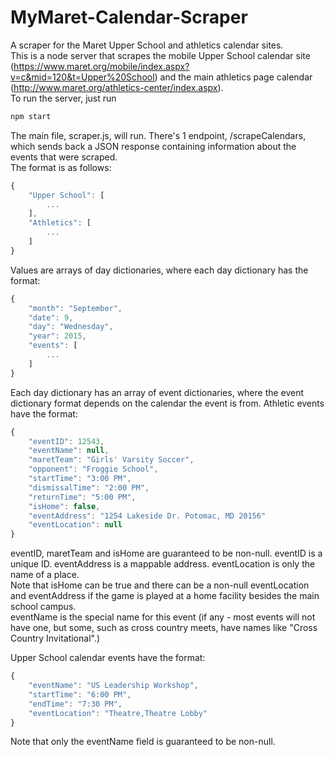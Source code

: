 # MyMaret-Calendar-Scraper
A scraper for the Maret Upper School and athletics calendar sites.  
This is a node server that scrapes the mobile Upper School calendar site 
(https://www.maret.org/mobile/index.aspx?v=c&mid=120&t=Upper%20School) 
and the main athletics page calendar (http://www.maret.org/athletics-center/index.aspx).  
To run the server, just run

```javascript
npm start
```

The main file, scraper.js, will run.  There's 1 endpoint, /scrapeCalendars, 
which sends back a JSON response containing information about the events that were scraped.  
The format is as follows:

```javascript
{
    "Upper School": [
        ...
    ],
    "Athletics": [
        ...
    ]
}
```

Values are arrays of day dictionaries, where each day dictionary has the format:

```javascript
{
    "month": "September",
    "date": 9,
    "day": "Wednesday",
    "year": 2015,
    "events": [
        ...
    ]
}
```

Each day dictionary has an array of event dictionaries, where the event dictionary format
depends on the calendar the event is from.  Athletic events have the format:

```javascript
{
    "eventID": 12543,
    "eventName": null,
    "maretTeam": "Girls' Varsity Soccer",
    "opponent": "Froggie School",
    "startTime": "3:00 PM",
    "dismissalTime": "2:00 PM",
    "returnTime": "5:00 PM",
    "isHome": false,
    "eventAddress": "1254 Lakeside Dr. Potomac, MD 20156"
    "eventLocation": null
}
```

eventID, maretTeam and isHome are guaranteed to be non-null.  eventID is a unique ID.
eventAddress is a mappable address.  eventLocation is only the name of a place.  
Note that isHome can be true and there can be a non-null eventLocation and eventAddress 
if the game is played at a home facility besides the main school campus.  
eventName is the special name for this event (if any - most events will not have one, 
but some, such as cross country meets, have names like "Cross Country Invitational".)

Upper School calendar events have the format:

```javascript
{
    "eventName": "US Leadership Workshop",
    "startTime": "6:00 PM",
    "endTime": "7:30 PM",
    "eventLocation": "Theatre,Theatre Lobby"
}
```

Note that only the eventName field is guaranteed to be non-null.
